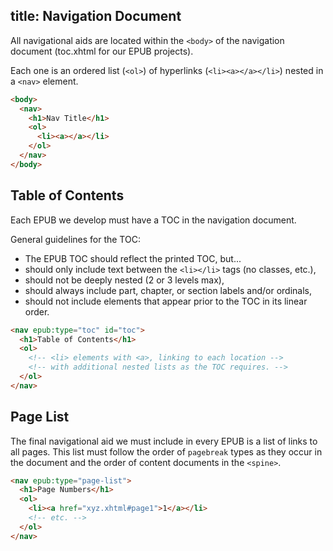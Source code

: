 title: Navigation Document
---

All navigational aids are located within the `<body>` of the navigation document (toc.xhtml for our EPUB projects).

Each one is an ordered list (`<ol>`) of hyperlinks (`<li><a></a></li>`) nested in a `<nav>` element.

```html
<body>
  <nav>
    <h1>Nav Title</h1>
    <ol>
      <li><a></a></li>
    </ol>
  </nav>
</body>
```

## Table of Contents

Each EPUB we develop must have a TOC in the navigation document.

General guidelines for the TOC:

* The EPUB TOC should reflect the printed TOC, but...
* should only include text between the `<li></li>` tags (no classes, etc.),
* should not be deeply nested (2 or 3 levels max),
* should always include part, chapter, or section labels and/or ordinals,
* should not include elements that appear prior to the TOC in its linear order.

```html
<nav epub:type="toc" id="toc">
  <h1>Table of Contents</h1>
  <ol>
    <!-- <li> elements with <a>, linking to each location -->
    <!-- with additional nested lists as the TOC requires. -->
  </ol>
</nav>
```
## Page List

The final navigational aid we must include in every EPUB is a list of links to all pages. This list must follow the order of `pagebreak` types as they occur in the document and the order of content documents in the `<spine>`.

```html
<nav epub:type="page-list">
  <h1>Page Numbers</h1>
  <ol>
    <li><a href="xyz.xhtml#page1">1</a></li>
    <!-- etc. -->
  </ol>
</nav>
```